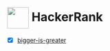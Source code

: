 # [<img align="center" width="50" height="50" src="https://hrcdn.net/fcore/assets/brand/h_mark_sm-966d2b45e3.svg">][link] HackerRank

- [x] [bigger-is-greater](https://www.hackerrank.com/challenges/bigger-is-greater/problem)

[link]: https://www.hackerrank.com/

